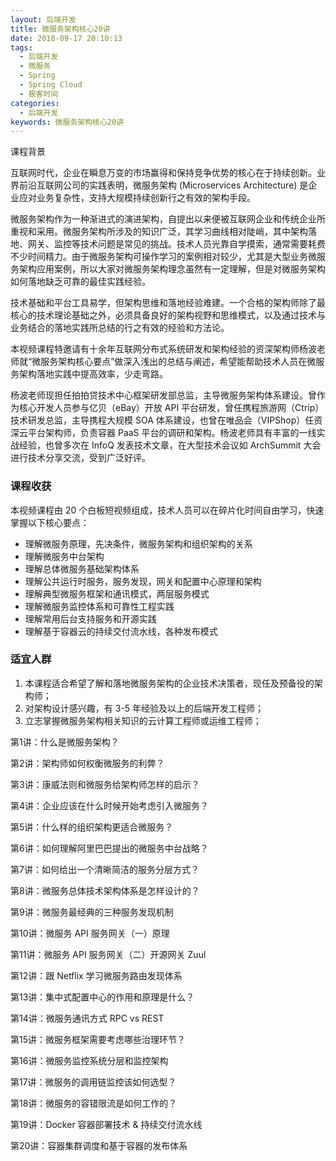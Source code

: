 ```yaml
---
layout: 后端开发
title: 微服务架构核心20讲
date: 2018-09-17 20:10:13
tags:
  - 后端开发
  - 微服务
  - Spring
  - Spring Cloud
  - 极客时间
categories:
  - 后端开发
keywords: 微服务架构核心20讲
---
```

课程背景
<p>互联网时代，企业在瞬息万变的市场赢得和保持竞争优势的核心在于持续创新。业界前沿互联网公司的实践表明，微服务架构 (Microservices Architecture) 是企业应对业务复杂性，支持大规模持续创新行之有效的架构手段。</p>
<p>微服务架构作为一种渐进式的演进架构，自提出以来便被互联网企业和传统企业所重视和采用。微服务架构所涉及的知识广泛，其学习曲线相对陡峭，其中架构落地、网关、监控等技术问题是常见的挑战。技术人员光靠自学摸索，通常需要耗费不少时间精力。由于微服务架构可操作学习的案例相对较少，尤其是大型业务微服务架构应用案例，所以大家对微服务架构理念虽然有一定理解，但是对微服务架构如何落地缺乏可靠的最佳实践经验。</p>
<p>技术基础和平台工具易学，但架构思维和落地经验难建。一个合格的架构师除了最核心的技术理论基础之外，必须具备良好的架构视野和思维模式，以及通过技术与业务结合的落地实践所总结的行之有效的经验和方法论。</p>
<p>本视频课程特邀请有十余年互联网分布式系统研发和架构经验的资深架构师杨波老师就“微服务架构核心要点”做深入浅出的总结与阐述，希望能帮助技术人员在微服务架构落地实践中提高效率，少走弯路。</p>
<p>杨波老师现担任拍拍贷技术中心框架研发部总监，主导微服务架构体系建设。曾作为核心开发人员参与亿贝（eBay）开放 API 平台研发，曾任携程旅游网（Ctrip）技术研发总监，主导携程大规模 SOA 体系建设，也曾在唯品会（VIPShop）任资深云平台架构师，负责容器 PaaS 平台的调研和架构。杨波老师具有丰富的一线实战经验，也曾多次在 InfoQ 发表技术文章，在大型技术会议如 ArchSummit 大会进行技术分享交流，受到广泛好评。</p>
<h3>课程收获</h3>
<p>本视频课程由 20 个白板短视频组成，技术人员可以在碎片化时间自由学习，快速掌握以下核心要点：</p>
<!-- more -->
<ul>
<li>理解微服务原理，先决条件，微服务架构和组织架构的关系</li>
<li>理解微服务中台架构</li>
<li>理解总体微服务基础架构体系</li>
<li>理解公共运行时服务，服务发现，网关和配置中心原理和架构</li>
<li>理解典型微服务框架和通讯模式，两层服务模式</li>
<li>理解微服务监控体系和可靠性工程实践</li>
<li>理解常用后台支持服务和开源实践</li>
<li>理解基于容器云的持续交付流水线，各种发布模式</li>
</ul>
<h3>适宜人群</h3>
<ol>
<li>本课程适合希望了解和落地微服务架构的企业技术决策者，现任及预备役的架构师；</li>
<li>对架构设计感兴趣，有 3-5 年经验及以上的后端开发工程师；</li>
<li>立志掌握微服务架构相关知识的云计算工程师或运维工程师；</li>
</ol>

第1讲：什么是微服务架构？

第2讲：架构师如何权衡微服务的利弊？

第3讲：康威法则和微服务给架构师怎样的启示？

第4讲：企业应该在什么时候开始考虑引入微服务？

第5讲：什么样的组织架构更适合微服务？

第6讲：如何理解阿里巴巴提出的微服务中台战略？

第7讲：如何给出一个清晰简洁的服务分层方式？

第8讲：微服务总体技术架构体系是怎样设计的？

第9讲：微服务最经典的三种服务发现机制

第10讲：微服务 API 服务网关（一）原理

第11讲：微服务 API 服务网关（二）开源网关 Zuul

第12讲：跟 Netflix 学习微服务路由发现体系

第13讲：集中式配置中心的作用和原理是什么？

第14讲：微服务通讯方式 RPC vs REST

第15讲：微服务框架需要考虑哪些治理环节？

第16讲：微服务监控系统分层和监控架构

第17讲：微服务的调用链监控该如何选型？

第18讲：微服务的容错限流是如何工作的？

第19讲：Docker 容器部署技术 & 持续交付流水线

第20讲：容器集群调度和基于容器的发布体系

<div id="jspay" sid="QWeKYn52442" style="display:none">QWeKYn52442</div>
<script type="text/javascript" src="https://www.fageka.com/j.js"></script>
<script type="text/javascript" src="https://www.fageka.com/f.js" charset="utf-8"></script>
